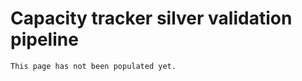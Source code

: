 # Capacity tracker silver validation pipeline
```{warning}
This page has not been populated yet.
```